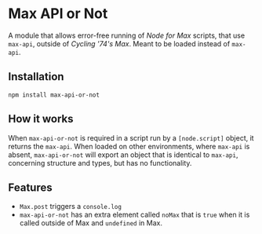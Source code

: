 # Max API or Not
A module that allows error-free running of *Node for Max* scripts, that use `max-api`, outside of *Cycling '74's Max*. Meant to be loaded instead of `max-api`.

## Installation
`npm install max-api-or-not`

## How it works
When `max-api-or-not` is required in a script run by a `[node.script]` object, it returns the `max-api`. When loaded on other environments, where `max-api` is absent, `max-api-or-not` will export an object that is identical to `max-api`, concerning structure and types, but has no functionality.

## Features
- `Max.post` triggers a `console.log`
- `max-api-or-not` has an extra element called `noMax` that is `true` when it is called outside of Max and `undefined` in Max.